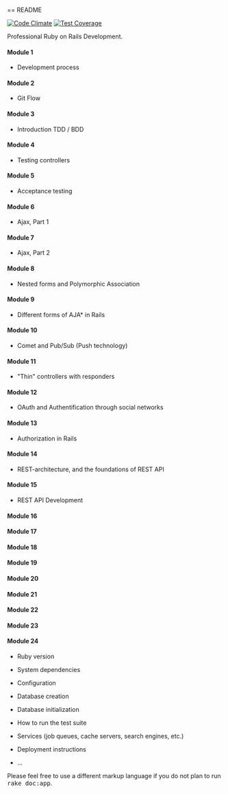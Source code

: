 == README

[![Code Climate](https://codeclimate.com/github/BadAllOff/stackoverflow_clone/badges/gpa.svg)](https://codeclimate.com/github/BadAllOff/stackoverflow_clone)
[![Test Coverage](https://codeclimate.com/github/BadAllOff/stackoverflow_clone/badges/coverage.svg)](https://codeclimate.com/github/BadAllOff/stackoverflow_clone/coverage)


Professional Ruby on Rails Development.
#### Module 1
* Development process

#### Module 2
* Git Flow

#### Module 3
* Introduction TDD / BDD

#### Module 4
* Testing controllers

#### Module 5
* Acceptance testing

#### Module 6
* Ajax, Part 1

#### Module 7
* Ajax, Part 2

#### Module 8
* Nested forms and Polymorphic Association

#### Module 9
* Different forms of AJA* in Rails

#### Module 10
* Comet and Pub/Sub (Push technology)

#### Module 11
* "Thin" controllers with responders

#### Module 12
* OAuth and Authentification through social networks

#### Module 13
* Authorization in Rails

#### Module 14
* REST-architecture, and the foundations of REST API

#### Module 15
* REST API Development

#### Module 16
#### Module 17
#### Module 18
#### Module 19
#### Module 20
#### Module 21
#### Module 22
#### Module 23
#### Module 24


* Ruby version

* System dependencies

* Configuration

* Database creation

* Database initialization

* How to run the test suite

* Services (job queues, cache servers, search engines, etc.)

* Deployment instructions

* ...


Please feel free to use a different markup language if you do not plan to run
<tt>rake doc:app</tt>.
